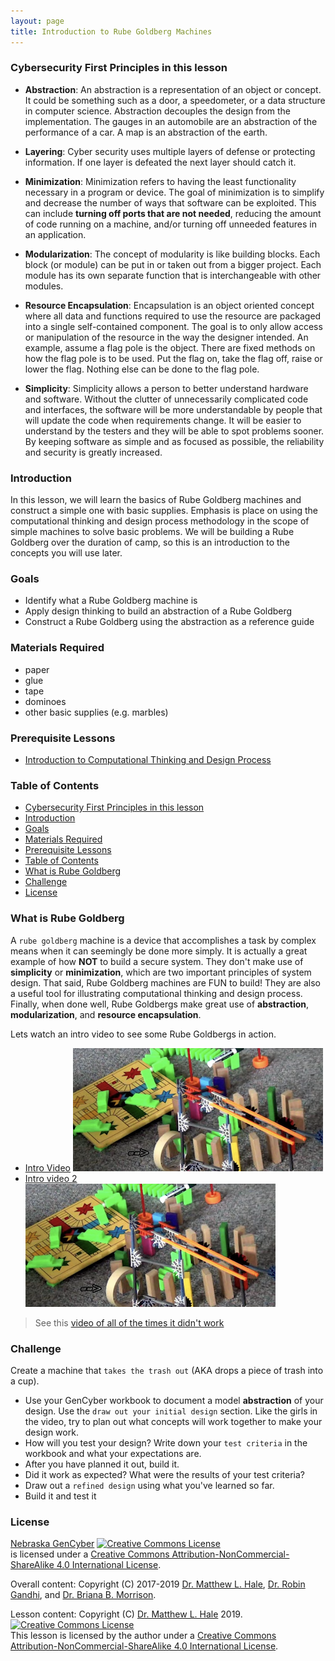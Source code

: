 ```yaml
---
layout: page
title: Introduction to Rube Goldberg Machines
---
```

### Cybersecurity First Principles in this lesson
* __Abstraction__: An abstraction is a representation of an object or concept. It could be something such as a door, a speedometer, or a data structure in computer science. Abstraction decouples the design from the implementation. The gauges in an automobile are an abstraction of the performance of a car. A map is an abstraction of the earth.

* __Layering__: Cyber security uses multiple layers of defense or protecting information. If one layer is defeated the next layer should catch it.

* __Minimization__: Minimization refers to having the least functionality necessary in a program or device. The goal of minimization is to simplify and decrease the number of ways that software can be exploited. This can include **turning off ports that are not needed**, reducing the amount of code running on a machine, and/or turning off unneeded features in an application.

* __Modularization__: The concept of modularity is like building blocks. Each block (or module) can be put in or taken out from a bigger project. Each module has its own separate function that is interchangeable with other modules.

* __Resource Encapsulation__: Encapsulation is an object oriented concept where all data and functions required to use the resource are packaged into a single self-contained component. The goal is to only allow access or manipulation of the resource in the way the designer intended. An example, assume a flag pole is the object. There are fixed methods on how the flag pole is to be used. Put the flag on, take the flag off, raise or lower the flag. Nothing else can be done to the flag pole.

* __Simplicity__: Simplicity allows a person to better understand hardware and software. Without the clutter of unnecessarily complicated code and interfaces, the software will be more understandable by people that will update the code when requirements change. It will be easier to understand by the testers and they will be able to spot problems sooner. By keeping software as simple and as focused as possible, the reliability and security is greatly increased.

### Introduction
In this lesson, we will learn the basics of Rube Goldberg machines and construct a simple one with basic supplies. Emphasis is place on using the computational thinking and design process methodology in the scope of simple machines to solve basic problems. We will be building a Rube Goldberg over the duration of camp, so this is an introduction to the concepts you will use later.

### Goals
* Identify what a Rube Goldberg machine is 
* Apply design thinking to build an abstraction of a Rube Goldberg
* Construct a Rube Goldberg using the abstraction as a reference guide

### Materials Required
* paper
* glue 
* tape
* dominoes 
* other basic supplies (e.g. marbles)


### Prerequisite Lessons
* [Introduction to Computational Thinking and Design Process](../introduction_to_computational_thinking_and_design_process/README.md)

### Table of Contents
<!-- TOC -->

- [Cybersecurity First Principles in this lesson](#cybersecurity-first-principles-in-this-lesson)
- [Introduction](#introduction)
- [Goals](#goals)
- [Materials Required](#materials-required)
- [Prerequisite Lessons](#prerequisite-lessons)
- [Table of Contents](#table-of-contents)
- [What is Rube Goldberg](#what-is-rube-goldberg)
- [Challenge](#challenge)
- [License](#license)

<!-- /TOC -->
### What is Rube Goldberg 
A `rube goldberg` machine is a device that accomplishes a task by complex means when it can seemingly be done more simply. It is actually a great example of how **NOT** to build a secure system. They don't make use of __simplicity__ or __minimization__, which are two important principles of system design. That said, Rube Goldberg machines are FUN to build! They are also a useful tool for illustrating computational thinking and design process. Finally, when done well, Rube Goldbergs make great use of __abstraction__, __modularization__, and __resource encapsulation__.

Lets watch an intro video to see some Rube Goldbergs in action.
* [Intro Video](https://www.youtube.com/watch?v=3rjLPX-LcB8)
[![video 1 thumbnail](assets/README-ad3d089b.png)](https://www.youtube.com/watch?v=3rjLPX-LcB8)
* [Intro video 2](https://youtu.be/xHrYypDKXTc)
[![video 2 thumbnail](assets/README-ad3d089b.png)](https://youtu.be/xHrYypDKXTc)

> See this [video of all of the times it didn't work](https://www.youtube.com/watch?v=7bMbgW32wfA)

### Challenge
Create a machine that `takes the trash out` (AKA drops a piece of trash into a cup). 

* Use your GenCyber workbook to document a model __abstraction__ of your design. Use the `draw out your initial design` section. Like the girls in the video, try to plan out what concepts will work together to make your design work. 
* How will you test your design? Write down your `test criteria` in the workbook and what your expectations are.
* After you have planned it out, build it. 
* Did it work as expected? What were the results of your test criteria?
* Draw out a `refined design` using what you've learned so far. 
* Build it and test it

### License
[Nebraska GenCyber](https://www.nebraskagencyber.com) <a rel="license" href="http://creativecommons.org/licenses/by-nc-sa/4.0/"><img alt="Creative Commons License" style="border-width:0" src="https://i.creativecommons.org/l/by-nc-sa/4.0/88x31.png" /></a><br /> is licensed under a <a rel="license" href="http://creativecommons.org/licenses/by-nc-sa/4.0/">Creative Commons Attribution-NonCommercial-ShareAlike 4.0 International License</a>.

Overall content: Copyright (C) 2017-2019  [Dr. Matthew L. Hale](http://faculty.ist.unomaha.edu/mhale/), [Dr. Robin Gandhi](http://faculty.ist.unomaha.edu/rgandhi/), and [Dr. Briana B. Morrison](http://www.brianamorrison.net).

Lesson content: Copyright (C) [Dr. Matthew L. Hale](http://faculty.ist.unomaha.edu/mhale/) 2019.  
<a rel="license" href="http://creativecommons.org/licenses/by-nc-sa/4.0/"><img alt="Creative Commons License" style="border-width:0" src="https://i.creativecommons.org/l/by-nc-sa/4.0/88x31.png" /></a><br /><span xmlns:dct="http://purl.org/dc/terms/" property="dct:title">This lesson</span> is licensed by the author under a <a rel="license" href="http://creativecommons.org/licenses/by-nc-sa/4.0/">Creative Commons Attribution-NonCommercial-ShareAlike 4.0 International License</a>.
